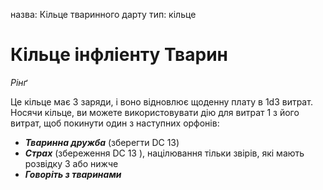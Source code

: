 назва: Кільце тваринного дарту тип: кільце

# Кільце інфліенту Тварин
_Рінґ_

Це кільце має 3 заряди, і воно відновлює щоденну плату в 1d3 витрат. Носячи кільце, ви можете використовувати дію для витрат 1 з його витрат, щоб покинути один з наступних орфонів:

* **_Тваринна дружба_** (зберегти DC 13)
* **_Страх_** (збереження DC 13 ), націлювання тільки звірів, які мають розвідку 3 або нижче
* **_Говоріть з тваринами_** 